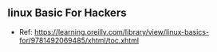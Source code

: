 ## linux Basic For Hackers 

- Ref: https://learning.oreilly.com/library/view/linux-basics-for/9781492069485/xhtml/toc.xhtml